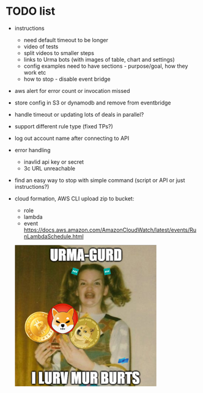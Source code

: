 # TODO list
- instructions
  - need default timeout to be longer
  - video of tests
  - split videos to smaller steps
  - links to Urma bots (with images of table, chart and settings)
  - config examples need to have sections - purpose/goal, how they work etc
  - how to stop - disable event bridge
- aws alert for error count or invocation missed
- store config in S3 or dynamodb and remove from eventbridge
- handle timeout or updating lots of deals in parallel?
- support different rule type (fixed TPs?)
- log out account name after connecting to API
- error handling
  - inavlid api key or secret
  - 3c URL unreachable
- find an easy way to stop with simple command (script or API or just instructions?)
- cloud formation, AWS CLI upload zip to bucket:
  - role
  - lambda
  - event
  https://docs.aws.amazon.com/AmazonCloudWatch/latest/events/RunLambdaSchedule.html
  
  ![URMA-GURD!!](urmagurd.png)
